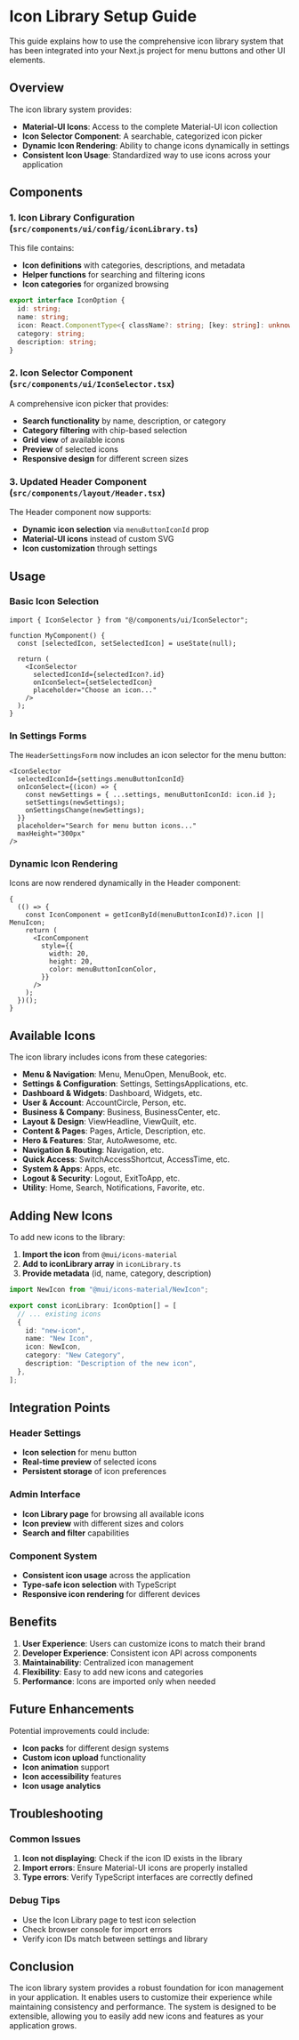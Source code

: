 # Icon Library Setup Guide

This guide explains how to use the comprehensive icon library system that has been integrated into your Next.js project for menu buttons and other UI elements.

## Overview

The icon library system provides:

- **Material-UI Icons**: Access to the complete Material-UI icon collection
- **Icon Selector Component**: A searchable, categorized icon picker
- **Dynamic Icon Rendering**: Ability to change icons dynamically in settings
- **Consistent Icon Usage**: Standardized way to use icons across your application

## Components

### 1. Icon Library Configuration (`src/components/ui/config/iconLibrary.ts`)

This file contains:

- **Icon definitions** with categories, descriptions, and metadata
- **Helper functions** for searching and filtering icons
- **Icon categories** for organized browsing

```typescript
export interface IconOption {
  id: string;
  name: string;
  icon: React.ComponentType<{ className?: string; [key: string]: unknown }>;
  category: string;
  description: string;
}
```

### 2. Icon Selector Component (`src/components/ui/IconSelector.tsx`)

A comprehensive icon picker that provides:

- **Search functionality** by name, description, or category
- **Category filtering** with chip-based selection
- **Grid view** of available icons
- **Preview** of selected icons
- **Responsive design** for different screen sizes

### 3. Updated Header Component (`src/components/layout/Header.tsx`)

The Header component now supports:

- **Dynamic icon selection** via `menuButtonIconId` prop
- **Material-UI icons** instead of custom SVG
- **Icon customization** through settings

## Usage

### Basic Icon Selection

```tsx
import { IconSelector } from "@/components/ui/IconSelector";

function MyComponent() {
  const [selectedIcon, setSelectedIcon] = useState(null);

  return (
    <IconSelector
      selectedIconId={selectedIcon?.id}
      onIconSelect={setSelectedIcon}
      placeholder="Choose an icon..."
    />
  );
}
```

### In Settings Forms

The `HeaderSettingsForm` now includes an icon selector for the menu button:

```tsx
<IconSelector
  selectedIconId={settings.menuButtonIconId}
  onIconSelect={(icon) => {
    const newSettings = { ...settings, menuButtonIconId: icon.id };
    setSettings(newSettings);
    onSettingsChange(newSettings);
  }}
  placeholder="Search for menu button icons..."
  maxHeight="300px"
/>
```

### Dynamic Icon Rendering

Icons are now rendered dynamically in the Header component:

```tsx
{
  (() => {
    const IconComponent = getIconById(menuButtonIconId)?.icon || MenuIcon;
    return (
      <IconComponent
        style={{
          width: 20,
          height: 20,
          color: menuButtonIconColor,
        }}
      />
    );
  })();
}
```

## Available Icons

The icon library includes icons from these categories:

- **Menu & Navigation**: Menu, MenuOpen, MenuBook, etc.
- **Settings & Configuration**: Settings, SettingsApplications, etc.
- **Dashboard & Widgets**: Dashboard, Widgets, etc.
- **User & Account**: AccountCircle, Person, etc.
- **Business & Company**: Business, BusinessCenter, etc.
- **Layout & Design**: ViewHeadline, ViewQuilt, etc.
- **Content & Pages**: Pages, Article, Description, etc.
- **Hero & Features**: Star, AutoAwesome, etc.
- **Navigation & Routing**: Navigation, etc.
- **Quick Access**: SwitchAccessShortcut, AccessTime, etc.
- **System & Apps**: Apps, etc.
- **Logout & Security**: Logout, ExitToApp, etc.
- **Utility**: Home, Search, Notifications, Favorite, etc.

## Adding New Icons

To add new icons to the library:

1. **Import the icon** from `@mui/icons-material`
2. **Add to iconLibrary array** in `iconLibrary.ts`
3. **Provide metadata** (id, name, category, description)

```typescript
import NewIcon from "@mui/icons-material/NewIcon";

export const iconLibrary: IconOption[] = [
  // ... existing icons
  {
    id: "new-icon",
    name: "New Icon",
    icon: NewIcon,
    category: "New Category",
    description: "Description of the new icon",
  },
];
```

## Integration Points

### Header Settings

- **Icon selection** for menu button
- **Real-time preview** of selected icons
- **Persistent storage** of icon preferences

### Admin Interface

- **Icon Library page** for browsing all available icons
- **Icon preview** with different sizes and colors
- **Search and filter** capabilities

### Component System

- **Consistent icon usage** across the application
- **Type-safe icon selection** with TypeScript
- **Responsive icon rendering** for different devices

## Benefits

1. **User Experience**: Users can customize icons to match their brand
2. **Developer Experience**: Consistent icon API across components
3. **Maintainability**: Centralized icon management
4. **Flexibility**: Easy to add new icons and categories
5. **Performance**: Icons are imported only when needed

## Future Enhancements

Potential improvements could include:

- **Icon packs** for different design systems
- **Custom icon upload** functionality
- **Icon animation** support
- **Icon accessibility** features
- **Icon usage analytics**

## Troubleshooting

### Common Issues

1. **Icon not displaying**: Check if the icon ID exists in the library
2. **Import errors**: Ensure Material-UI icons are properly installed
3. **Type errors**: Verify TypeScript interfaces are correctly defined

### Debug Tips

- Use the Icon Library page to test icon selection
- Check browser console for import errors
- Verify icon IDs match between settings and library

## Conclusion

The icon library system provides a robust foundation for icon management in your application. It enables users to customize their experience while maintaining consistency and performance. The system is designed to be extensible, allowing you to easily add new icons and features as your application grows.
